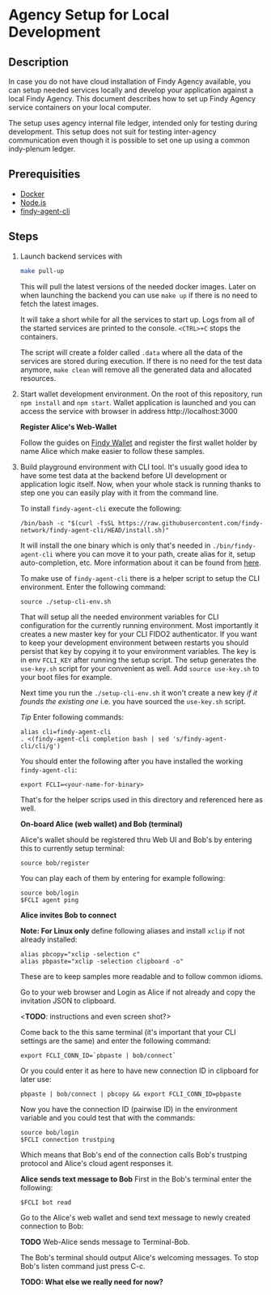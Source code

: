 # Agency Setup for Local Development

## Description

In case you do not have cloud installation of Findy Agency available, you can
setup needed services locally and develop your application against a local Findy
Agency. This document describes how to set up Findy Agency service containers on
your local computer.

The setup uses agency internal file ledger, intended only for testing during
development. This setup does not suit for testing inter-agency communication
even though it is possible to set one up using a common indy-plenum ledger.

## Prerequisities

- [Docker](https://www.docker.com/products/docker-desktop)
- [Node.js](https://nodejs.org/en/download/)
- [findy-agent-cli](https://github.com/findy-network/findy-agent-cli#installation)

## Steps

1. Launch backend services with

   ```sh
   make pull-up
   ```

   This will pull the latest versions of the needed docker images. Later on when
   launching the backend you can use `make up` if there is no need to fetch the
   latest images.

   It will take a short while for all the services to start up. Logs from all of
   the started services are printed to the console. `<CTRL>+C` stops the
   containers.

   The script will create a folder called `.data` where all the data of the
   services are stored during execution. If there is no need for the test data
   anymore, `make clean` will remove all the generated data and allocated
   resources.

1. Start wallet development environment. On the root of this
   repository, run `npm install` and `npm start`. Wallet application is launched
   and you can access the service with browser in address http://localhost:3000
   
   **Register Alice's Web-Wallet**

   Follow the guides on [Findy Wallet](http://localhost:3000) and register the
   first wallet holder by name Alice which make easier to follow these samples.

1. Build playground environment with CLI tool. It's usually
   good idea to have some test data at the backend before UI development or
   application logic itself. Now, when your whole stack is running thanks to
   step one you can easily play with it from the command line.

   To install `findy-agent-cli` execute the following:
   ```shell
   /bin/bash -c "$(curl -fsSL https://raw.githubusercontent.com/findy-network/findy-agent-cli/HEAD/install.sh)"
   ```
   It will install the one binary which is only that's needed in
   `./bin/findy-agent-cli` where you can move it to your path, create alias for
   it, setup auto-completion, etc. More information about it can be found from
   [here](https://github.com/findy-network/findy-agent-cli).

   To make use of `findy-agent-cli` there is a helper script to setup the CLI
   environment. Enter the following command:
   ```shell
   source ./setup-cli-env.sh 
   ```
   That will setup all the needed environment variables for CLI configuration
   for the currently running environment. Most importantly it creates a new
   master key for your CLI FIDO2 authenticator. If you want to keep your
   development environment between restarts you should persist that key by
   copying it to your environment variables. The key is in env `FCLI_KEY` after
   running the setup script. The setup generates the `use-key.sh` script for
   your convenient as well. Add `source use-key.sh` to your boot files for
   example.

   Next time you run the `./setup-cli-env.sh` it won't create a new key *if it
   founds the existing one* i.e. you have sourced the `use-key.sh` script.

   *Tip* Enter following commands:
   ```shell
   alias cli=findy-agent-cli 
   . <(findy-agent-cli completion bash | sed 's/findy-agent-cli/cli/g')
   ```

   You should enter the following after you have installed the working
   `findy-agent-cli`:
   ```shell
   export FCLI=<your-name-for-binary>
   ```
   That's for the helper scrips used in this directory and referenced here as
   well.

   **On-board Alice (web wallet) and Bob (terminal)**

   Alice's wallet should be registered thru Web UI and Bob's by entering this to
   currently setup terminal:
   
   ```shell
   source bob/register
   ```
   You can play each of them by entering for example following:
   ```shell
   source bob/login
   $FCLI agent ping
   ```

   **Alice invites Bob to connect**

   **Note: For Linux only** define following aliases and install `xclip` if not
   already installed:
   ```shell
   alias pbcopy="xclip -selection c"
   alias pbpaste="xclip -selection clipboard -o"
   ```
   These are to keep samples more readable and to follow common idioms.
   
   Go to your web browser and Login as Alice if not already and copy the
   invitation JSON to clipboard.

   <**TODO**: instructions and even screen shot?>

   Come back to the this same terminal (it's important that your CLI settings
   are the same) and enter the following command: 
   ```shell
   export FCLI_CONN_ID=`pbpaste | bob/connect`
   ```

   Or you could enter it as here to have new connection ID in clipboard for
   later use:
   
   ```shell
   pbpaste | bob/connect | pbcopy && export FCLI_CONN_ID=pbpaste
   ```

   Now you have the connection ID (pairwise ID) in the environment variable and
   you could test that with the commands:
   ```shell
   source bob/login
   $FCLI connection trustping
   ```
   Which means that Bob's end of the connection calls Bob's trustping
   protocol and Alice's cloud agent responses it.

   **Alice sends text message to Bob**
   First in the Bob's terminal enter the following:
   ```shell
   $FCLI bot read
   ```
   Go to the Alice's web wallet and send text message to newly created
   connection to Bob:

   **TODO** Web-Alice sends message to Terminal-Bob.

   The Bob's terminal should output Alice's welcoming messages. To stop Bob's
   listen command just press C-c.

   **TODO: What else we really need for now?**
